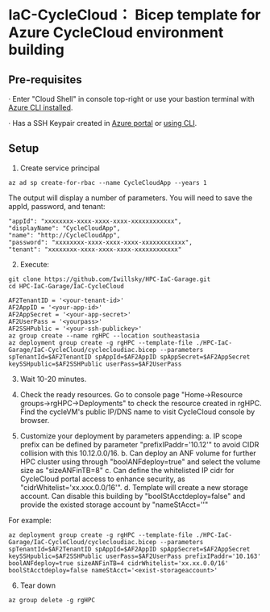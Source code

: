 # IaC-CycleCloud： Bicep template for Azure CycleCloud environment building

## Pre-requisites
· Enter "Cloud Shell" in console top-right or use your bastion terminal with [Azure CLI installed](https://docs.microsoft.com/en-us/azure/azure-resource-manager/bicep/install#azure-cli).

· Has a SSH Keypair created in [Azure portal](https://docs.microsoft.com/en-us/azure/virtual-machines/ssh-keys-portal) or [using CLI](https://docs.microsoft.com/en-us/azure/cyclecloud/how-to/install-arm?view=cyclecloud-8#ssh-keypair).

## Setup
1. Create service principal 
 
```shell
az ad sp create-for-rbac --name CycleCloudApp --years 1
```

The output will display a number of parameters. You will need to save the appId, password, and tenant:

 ```
"appId": "xxxxxxxx-xxxx-xxxx-xxxx-xxxxxxxxxxxx",
"displayName": "CycleCloudApp",
"name": "http://CycleCloudApp",
"password": "xxxxxxxx-xxxx-xxxx-xxxx-xxxxxxxxxxxx",
"tenant": "xxxxxxxx-xxxx-xxxx-xxxx-xxxxxxxxxxxx"
```

2. Execute:
	
```shell	
git clone https://github.com/Iwillsky/HPC-IaC-Garage.git
cd HPC-IaC-Garage/IaC-CycleCloud

AF2TenantID = '<your-tenant-id>'
AF2AppID = '<your-app-id>'
AF2AppSecret = '<your-app-secret>'
AF2UserPass = '<yourpass>'
AF2SSHPublic = '<your-ssh-publickey>'
az group create --name rgHPC --location southeastasia
az deployment group create -g rgHPC --template-file ./HPC-IaC-Garage/IaC-CycleCloud/cyclecloudiac.bicep --parameters spTenantId=$AF2TenantID spAppId=$AF2AppID spAppSecret=$AF2AppSecret keySSHpublic=$AF2SSHPublic userPass=$AF2UserPass 
```

3. Wait 10-20 minutes.

4. Check  the ready resources. Go to console page "Home->Resource groups->rgHPC->Deployments" to check the resource created in rgHPC. Find the cycleVM's public IP/DNS name to visit CycleCloud console by browser.

5. Customize your deployment by parameters appending:
a. IP scope prefix can be defined by parameter "prefixIPaddr='10.12'" to avoid CIDR collision with this 10.12.0.0/16.
b. Can deploy an ANF volume for further HPC cluster using through "boolANFdeploy=true" and select the volume size as "sizeANFinTB=8"
c. Can define the whitelisted IP cidr for CycleCloud portal access to enhance security, as "cidrWhitelist='xx.xxx.0.0/16'".
d. Template will create a new storage account. Can disable this building by "boolStAcctdeploy=false" and provide the existed storage account by "nameStAcct='<yourStAcctname>'"

For example: 

```shell
az deployment group create -g rgHPC --template-file ./HPC-IaC-Garage/IaC-CycleCloud/cyclecloudiac.bicep --parameters spTenantId=$AF2TenantID spAppId=$AF2AppID spAppSecret=$AF2AppSecret keySSHpublic=$AF2SSHPublic userPass=$AF2UserPass prefixIPaddr='10.163' boolANFdeploy=true sizeANFinTB=4 cidrWhitelist='xx.xx.0.0/16' boolStAcctdeploy=false nameStAcct='<exist-storageaccount>'
```

6. Tear down

```shell
az group delete -g rgHPC
```




